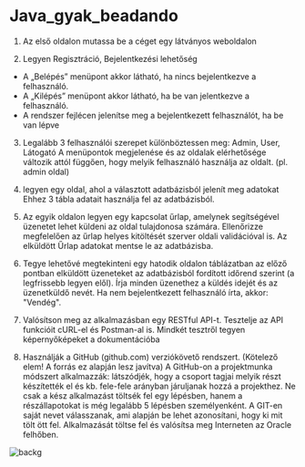 # Java_gyak_beadando

1. Az első oldalon mutassa be a céget egy látványos weboldalon

2. Legyen Regisztráció, Bejelentkezési lehetőség 
- A „Belépés” menüpont akkor látható, ha nincs bejelentkezve a felhasználó. 
- A „Kilépés” menüpont akkor látható, ha be van jelentkezve a felhasználó. 
- A rendszer fejlécen jelenítse meg a bejelentkezett felhasználót, ha be van lépve 

3. Legalább 3 felhasználói szerepet különböztessen meg: 
Admin, User, Látogató 
A menüpontok megjelenése és az oldalak elérhetősége változik attól függően, 
hogy melyik felhasználó használja az oldalt. (pl. admin oldal) 

4. legyen egy oldal, ahol a választott adatbázisból jelenít meg adatokat 
Ehhez 3 tábla adatait használja fel az adatbázisból. 

5. Az egyik oldalon legyen egy kapcsolat űrlap, amelynek segítségével üzenetet 
lehet küldeni az oldal tulajdonosa számára. Ellenőrizze megfelelően az űrlap 
helyes kitöltését szerver oldali validációval is. Az elküldött Űrlap adatokat 
mentse le az adatbázisba. 

6. Tegye lehetővé megtekinteni egy hatodik oldalon táblázatban az előző pontban 
elküldött üzeneteket az adatbázisból fordított időrend szerint (a legfrissebb 
legyen elől). Írja minden üzenethez a küldés idejét és az üzenetküldő nevét. 
Ha nem bejelentkezett felhasználó írta, akkor: "Vendég". 

7. Valósítson meg az alkalmazásban egy RESTful API-t. 
Tesztelje az API funkcióit cURL-el és Postman-al is. Mindkét tesztről tegyen 
képernyőképeket a dokumentációba 

8. Használják a GitHub (github.com) verziókövető rendszert. 
(Kötelező elem! A forrás ez alapján lesz javítva) 
A GitHub-on a projektmunka módszert alkalmazzák: látszódjék, hogy a 
csoport tagjai melyik részt készítették el és kb. fele-fele arányban járuljanak 
hozzá a projekthez. Ne csak a kész alkalmazást töltsék fel egy lépésben, 
hanem a részállapotokat is még legalább 5 lépésben személyenként. 
A GIT-en saját nevet válasszanak, ami alapján be lehet azonosítani, hogy ki mit tölt
ött fel. 
Alkalmazását töltse fel és valósítsa meg Interneten az Oracle felhőben. 

![backg](https://github.com/schillerviktor/Java_gyak_beadando/assets/46298416/c4452140-5a9f-41b1-9639-d3a197aed0af)
